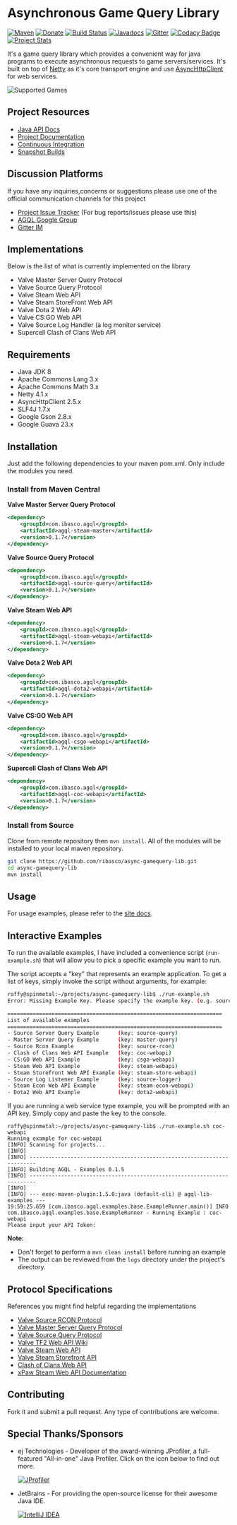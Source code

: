 Asynchronous Game Query Library
===============================

[mavenImg]: https://img.shields.io/maven-central/v/com.ibasco.agql/async-gamequery-lib.svg
[mavenLink]: https://search.maven.org/search?q=com.ibasco.agql

[![Maven][mavenImg]][mavenLink] [![Donate](https://img.shields.io/badge/Donate-PayPal-green.svg)](https://www.paypal.com/cgi-bin/webscr?cmd=_s-xclick&hosted_button_id=29TX29ZSNXM64) [![Build Status](https://travis-ci.org/ribasco/async-gamequery-lib.svg?branch=master)](https://travis-ci.org/ribasco/async-gamequery-lib) [![Javadocs](https://www.javadoc.io/badge/com.ibasco.agql/async-gamequery-lib.svg)](https://www.javadoc.io/doc/com.ibasco.agql/async-gamequery-lib) [![Gitter](https://badges.gitter.im/gitterHQ/gitter.svg)](https://gitter.im/async-gamequery-lib/lobby?utm_source=share-link&utm_medium=link&utm_campaign=share-link) [![Codacy Badge](https://api.codacy.com/project/badge/Grade/2f5f445a366a4692ab8aa49b0cf4f477)](https://www.codacy.com/app/raffy/async-gamequery-lib?utm_source=github.com&amp;utm_medium=referral&amp;utm_content=ribasco/async-gamequery-lib&amp;utm_campaign=Badge_Grade) [![Project Stats](https://www.openhub.net/p/async-gamequery-lib/widgets/project_thin_badge?format=gif&ref=sample)](https://www.openhub.net/p/async-gamequery-lib)
 
It's a game query library which provides a convenient way for java programs to execute asynchronous requests to game servers/services. It's built on top of [Netty](https://github.com/netty/netty) as it's core transport engine and use [AsyncHttpClient](https://github.com/AsyncHttpClient/async-http-client) for web services.

![Supported Games](site/resources/images/agql-project-banner-big.png "Games supported by Source Query Protocol")

Project Resources
-------------

* [Java API Docs](https://ribasco.github.io/async-gamequery-lib/apidocs)
* [Project Documentation](https://ribasco.github.io/async-gamequery-lib/)
* [Continuous Integration](https://travis-ci.org/ribasco/async-gamequery-lib)
* [Snapshot Builds](https://oss.sonatype.org/content/repositories/snapshots/com/ibasco/agql/)

Discussion Platforms
-----------------

If you have any inquiries,concerns or suggestions please use one of the official communication channels for this project

* [Project Issue Tracker](https://github.com/ribasco/async-gamequery-lib/issues/new) (For bug reports/issues please use this)
* [AGQL Google Group](https://groups.google.com/forum/#!forum/agql)
* [Gitter IM](https://gitter.im/async-gamequery-lib/lobby?utm_source=share-link&utm_medium=link&utm_campaign=share-link)

Implementations
----------------
 
Below is the list of what is currently implemented on the library

* Valve Master Server Query Protocol
* Valve Source Query Protocol
* Valve Steam Web API
* Valve Steam StoreFront Web API
* Valve Dota 2 Web API
* Valve CS:GO Web API 
* Valve Source Log Handler (a log monitor service)
* Supercell Clash of Clans Web API

Requirements
------------

* Java JDK 8
* Apache Commons Lang 3.x
* Apache Commons Math 3.x
* Netty 4.1.x
* AsyncHttpClient 2.5.x
* SLF4J 1.7.x
* Google Gson 2.8.x
* Google Guava 23.x
 
Installation
------------

Just add the following dependencies to your maven pom.xml. Only include the modules you need.

### Install from Maven Central

**Valve Master Server Query Protocol**

```xml
<dependency>
    <groupId>com.ibasco.agql</groupId>
    <artifactId>agql-steam-master</artifactId>
    <version>0.1.7</version>
</dependency>
```

**Valve Source Query Protocol**

```xml
<dependency>
    <groupId>com.ibasco.agql</groupId>
    <artifactId>agql-source-query</artifactId>
    <version>0.1.7</version>
</dependency>
```

**Valve Steam Web API**

```xml
<dependency>
    <groupId>com.ibasco.agql</groupId>
    <artifactId>agql-steam-webapi</artifactId>
    <version>0.1.7</version>
</dependency>
```

**Valve Dota 2 Web API**

```xml
<dependency>
    <groupId>com.ibasco.agql</groupId>
    <artifactId>agql-dota2-webapi</artifactId>
    <version>0.1.7</version>
</dependency>
```

**Valve CS:GO Web API**

```xml
<dependency>
    <groupId>com.ibasco.agql</groupId>
    <artifactId>agql-csgo-webapi</artifactId>
    <version>0.1.7</version>
</dependency>
```

**Supercell Clash of Clans Web API**

```xml
<dependency>
    <groupId>com.ibasco.agql</groupId>
    <artifactId>agql-coc-webapi</artifactId>
    <version>0.1.7</version>
</dependency>
```

### Install from Source

Clone from remote repository then `mvn install`. All of the modules will be installed to your local maven repository.

~~~bash
git clone https://github.com/ribasco/async-gamequery-lib.git
cd async-gamequery-lib
mvn install
~~~

Usage
------------

For usage examples, please refer to the [site docs](http://ribasco.github.io/async-gamequery-lib/).

Interactive Examples
--------------------

To run the available examples, I have included a convenience script (`run-example.sh`) that will allow you to pick a specific example you want to run. 

The script accepts a "key" that represents an example application. To get a list of keys, simply invoke the script without arguments, for example: 

~~~bash
raffy@spinmetal:~/projects/async-gamequery-lib$ ./run-example.sh
Error: Missing Example Key. Please specify the example key. (e.g. source-query)

====================================================================
List of available examples
====================================================================
- Source Server Query Example      (key: source-query)
- Master Server Query Example      (key: master-query)
- Source Rcon Example              (key: source-rcon)
- Clash of Clans Web API Example   (key: coc-webapi)
- CS:GO Web API Example            (key: csgo-webapi)
- Steam Web API Example            (key: steam-webapi)
- Steam Storefront Web API Example (key: steam-store-webapi)
- Source Log Listener Example      (key: source-logger)
- Steam Econ Web API Example       (key: steam-econ-webapi)
- Dota2 Web API Example            (key: dota2-webapi)
~~~

If you are running a web service type example, you  will be prompted with an API key. Simply copy and paste the key to the console.

~~~
raffy@spinmetal:~/projects/async-gamequery-lib$ ./run-example.sh coc-webapi
Running example for coc-webapi
[INFO] Scanning for projects...
[INFO]
[INFO] ------------------------------------------------------------------------
[INFO] Building AGQL - Examples 0.1.5
[INFO] ------------------------------------------------------------------------
[INFO]
[INFO] --- exec-maven-plugin:1.5.0:java (default-cli) @ agql-lib-examples ---
19:59:25.659 [com.ibasco.agql.examples.base.ExampleRunner.main()] INFO  com.ibasco.agql.examples.base.ExampleRunner - Running Example : coc-webapi
Please input your API Token:
~~~

**Note:**
* Don't forget to perform a `mvn clean install` before running an example
* The output can be reviewed from the `logs` directory under the project's directory.

Protocol Specifications
-----------------------

References you might find helpful regarding the implementations

* [Valve Source RCON Protocol](https://developer.valvesoftware.com/wiki/Source_RCON_Protocol)
* [Valve Master Server Query Protocol](https://developer.valvesoftware.com/wiki/Master_Server_Query_Protocol)
* [Valve Source Query Protocol](https://developer.valvesoftware.com/wiki/Server_queries)
* [Valve TF2 Web API Wiki](https://wiki.teamfortress.com/wiki/WebAPI)
* [Valve Steam Web API](https://developer.valvesoftware.com/wiki/Steam_Web_API)
* [Valve Steam Storefront API](https://wiki.teamfortress.com/wiki/User:RJackson/StorefrontAPI)
* [Clash of Clans Web API](https://developer.clashofclans.com/#/documentation)
* [xPaw Steam Web API Documentation](https://lab.xpaw.me/steam_api_documentation.html)

Contributing
------------

Fork it and submit a pull request. Any type of contributions are welcome.

Special Thanks/Sponsors
------------------------

* ej Technologies - Developer of the award-winning JProfiler, a full-featured "All-in-one" Java Profiler. Click on the icon below to find out more. 

  [![JProfiler](https://www.ej-technologies.com/images/product_banners/jprofiler_medium.png)](http://www.ej-technologies.com/products/jprofiler/overview.html)
  
* JetBrains - For providing the open-source license for their awesome Java IDE. 
 
  [![IntelliJ IDEA](site/resources/images/intellij-icon.png)](https://www.jetbrains.com/idea)
